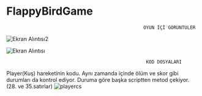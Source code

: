 # FlappyBirdGame

                                                      OYUN İÇİ GÖRÜNTÜLER
![Ekran Alıntısı2](https://user-images.githubusercontent.com/79220327/197046474-27c4985d-d3aa-44a6-b59b-5fbc855ab018.PNG)





![Ekran Alıntısı](https://user-images.githubusercontent.com/79220327/197046513-0ab48aa6-4e89-4b3f-bc27-1428593a763d.PNG)





                                                       KOD DOSYALARI

Player(Kuş) hareketinin kodu. Aynı zamanda içinde ölüm ve skor gibi durumları da kontrol ediyor. Duruma göre başka scriptten metod çekiyor. (28. ve 35.satırlar)
![playercs](https://user-images.githubusercontent.com/79220327/197048821-e612b530-ec24-4b71-bee6-ffcc3cb606fa.PNG)
